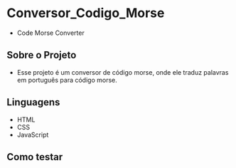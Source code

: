 # Conversor_Codigo_Morse
- Code Morse Converter
## Sobre o Projeto

- Esse projeto é um conversor de código morse, onde ele traduz palavras em português para código morse.

## Linguagens

- HTML
- CSS
- JavaScript

## Como testar
